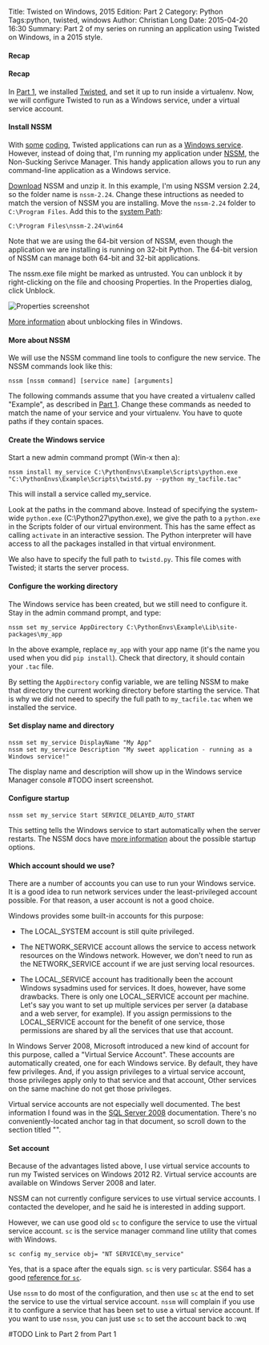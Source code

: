 Title: Twisted on Windows, 2015 Edition: Part 2
Category: Python
Tags:python, twisted, windows
Author: Christian Long
Date: 2015-04-20 16:30
Summary: Part 2 of my series on running an application using Twisted on Windows, in a 2015 style.

#### <a name="recap"></a>Recap


#### Recap

In [Part 1]({filename}/twisted_on_windows.md), we installed [Twisted](https://twistedmatrix.com), and set it up to run inside a virtualenv. Now, we will configure Twisted to run as a Windows service, under a virtual service account.


#### Install NSSM

With [some](http://twistedmatrix.com/pipermail/twisted-python/2011-October/024632.html) [coding](http://www.banquise.org/python/making-and-deploying-a-twisted-project-as-a-service-under-windows/), Twisted applications can run as a [Windows service](https://msdn.microsoft.com/en-us/library/windows/desktop/ms685141%28v=vs.85%29.aspx). However, instead of doing that, I'm running my application under [NSSM](http://nssm.cc/), the Non-Sucking Serivce Manager. This handy application allows you to run any command-line application as a Windows service.

[Download](https://nssm.cc/download) NSSM and unzip it. In this example, I'm using NSSM version 2.24, so the folder name is `nssm-2.24`. Change these intructions as needed to match the version of NSSM you are installing. Move the `nssm-2.24` folder to `C:\Program Files`. Add this to the [system Path](http://www.howtogeek.com/118594/how-to-edit-your-system-path-for-easy-command-line-access/):

    C:\Program Files\nssm-2.24\win64

Note that we are using the 64-bit version of NSSM, even though the application we are installing is running on 32-bit Python. The 64-bit version of NSSM can manage both 64-bit and 32-bit applications.

The nssm.exe file might be marked as untrusted. You can unblock it by right-clicking on the file and choosing Properties. In the Properties dialog, click Unblock.

![Properties screenshot]({filename}/images/security_zone.png)

[More information](http://weblogs.asp.net/dixin/understanding-the-internet-file-blocking-and-unblocking) about unblocking files in Windows.

#### <a name="about_nssm"></a>More about NSSM

We will use the NSSM command line tools to configure the new service. The NSSM commands look like this:

    nssm [nssm command] [service name] [arguments]

The following commands assume that you have created a virtualenv called "Example", as described in [Part 1]({filename}/twisted_on_windows.md). Change these commands as needed to match the name of your service and your virtualenv. You have to quote paths if they contain spaces.

#### <a name="create_service"></a>Create the Windows service

Start a new admin command prompt (Win-x then a):

    nssm install my_service C:\PythonEnvs\Example\Scripts\python.exe "C:\PythonEnvs\Example\Scripts\twistd.py --python my_tacfile.tac"

This will install a service called my_service.

Look at the paths in the command above. Instead of specifying the system-wide `python.exe` (C:\Python27\python.exe), we give the path to a `python.exe` in the Scripts folder of our virtual environment. This has the same effect as calling `activate` in an interactive session. The Python interpreter will have access to all the packages installed in that virtual environment.

We also have to specify the full path to `twistd.py`. This file comes with Twisted; it starts the server process.

#### <a name="working_dir"></a>Configure the working directory

The Windows service has been created, but we still need to configure it. Stay in the admin command prompt, and type:

    nssm set my_service AppDirectory C:\PythonEnvs\Example\Lib\site-packages\my_app

In the above example, replace `my_app` with your app name (it's the name you used when you did `pip install`). Check that directory, it should contain your `.tac` file.

By setting the `AppDirectory` config variable, we are telling NSSM to make that directory the current working directory before starting the service. That is why we did not need to specify the full path to `my_tacfile.tac` when we installed the service.


#### <a name="name_desc"></a>Set display name and directory

    nssm set my_service DisplayName "My App"
    nssm set my_service Description "My sweet application - running as a Windows service!"

The display name and description will show up in the Windows service Manager console #TODO insert screenshot.


#### <a name="set_startup"></a>Configure startup

    nssm set my_service Start SERVICE_DELAYED_AUTO_START

This setting tells the Windows service to start automatically when the server restarts. The NSSM docs have [more information]() about the possible startup options.


#### <a name="which_account"></a>Which account should we use?

There are a number of accounts you can use to run your Windows service. It is a good idea to run network services under the least-privileged account possible. For that reason, a user account is not a good choice.

Windows provides some built-in accounts for this purpose:

* The LOCAL_SYSTEM account is still quite privileged.

* The NETWORK_SERVICE account allows the service to access network resources on the Windows network. However, we don't need to run as the NETWORK_SERVICE account if we are just serving local resources.

* The LOCAL_SERVICE account has traditionally been the account Windows sysadmins used for services. It does, however, have some drawbacks. There is only one LOCAL_SERVICE account per machine. Let's say you want to set up multiple services per server (a database and a web server, for example). If you assign permissions to the LOCAL_SERVICE account for the benefit of one service, those permissions are shared by all the services that use that account.

In Windows Server 2008, Microsoft introduced a new kind of account for this purpose, called a "Virtual Service Account". These accounts are automatically created, one for each Windows service. By default, they have few privileges. And, if you assign privileges to a virtual service account, those privileges apply only to that service and that account, Other services on the same machine do not get those privileges.

Virtual service accounts are not especially well documented. The best information I found was in the [SQL Server 2008]() documentation. There's no conveniently-located anchor tag in that document, so scroll down to the section titled "".



#### <a name="set_account"></a>Set account

Because of the advantages listed above, I use virtual service accounts to run my Twisted services on Windows 2012 R2. Virtual service accounts are available on Windows Server 2008 and later.

NSSM can not currently configure services to use virtual service accounts. I contacted the developer, and he said he is interested in adding support.

However, we can use good old `sc` to configure the service to use the virtual service account. `sc` is the service manager command line utility that comes with Windows.

    sc config my_service obj= "NT SERVICE\my_service"

Yes, that is a space after the equals sign. `sc` is very particular. SS64 has a good [reference for `sc`]().

Use `nssm` to do most of the configuration, and then use `sc` at the end to set the service to use the virtual service account. `nssm` will complain if you use it to configure a service that has been set to use a virtual service account. If you want to use `nssm`, you can just use `sc` to set the account back to :wq
















#TODO Link to Part 2 from Part 1
